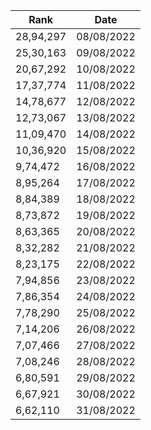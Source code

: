 
|Rank| Date |
|---------|--|
| 28,94,297   |08/08/2022|
| 25,30,163  |09/08/2022|
| 20,67,292  |10/08/2022|
| 17,37,774  |11/08/2022|
| 14,78,677  |12/08/2022|
| 12,73,067  |13/08/2022|
| 11,09,470  |14/08/2022|
| 10,36,920 |15/08/2022|
| 9,74,472 |16/08/2022|
| 8,95,264  |17/08/2022|
| 8,84,389  |18/08/2022|
| 8,73,872  |19/08/2022|
| 8,63,365 |20/08/2022|
| 8,32,282  |21/08/2022|
| 8,23,175  |22/08/2022|
| 7,94,856  |23/08/2022|
| 7,86,354  |24/08/2022|
| 7,78,290  |25/08/2022|
| 7,14,206  |26/08/2022|
| 7,07,466  |27/08/2022|
| 7,08,246  |28/08/2022|
| 6,80,591  |29/08/2022|
| 6,67,921  |30/08/2022|
| 6,62,110  |31/08/2022|




